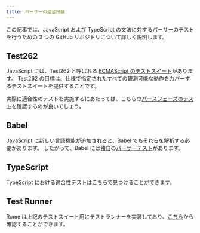 ```yaml
---
title: パーサーの適合試験
---
```


この記事では、JavaScript および TypeScript の文法に対するパーサーのテストを行うための 3 つの GitHub リポジトリについて詳しく説明します。

<!--truncate-->

## Test262

JavaScript には、Test262 と呼ばれる [ECMAScript のテストスイート](https://github.com/tc39/test262)があります。
Test262 の目標は、仕様で指定されたすべての観測可能な動作をカバーするテストスイートを提供することです。

実際に適合性のテストを実施するにあたっては、こちらの[パースフェーズのテスト](https://github.com/tc39/test262/blob/main/INTERPRETING.md#negative)を確認するのが良いでしょう。

## Babel

JavaScript に新しい言語機能が追加されると、Babel でもそれらを解析する必要があります。
したがって、Babel には独自の[パーサーテスト](https://github.com/babel/babel/tree/main/packages/babel-parser/test)があります。

## TypeScript

TypeScript における適合性テストは[こちら](https://github.com/microsoft/TypeScript/tree/main/tests/cases/conformance)で見つけることができます。

## Test Runner

Rome は上記のテストスイート用にテストランナーを実装しており、[こちら](https://github.com/rome/tools/tree/main/xtask/coverage)から確認することができます。

